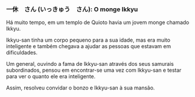 ### 一休　さん (いっきゅう　さん): O monge Ikkyu

Há muito tempo, em um templo de Quioto havia um jovem monge chamado Ikkyu.

Ikkyu-san tinha um corpo pequeno para a sua idade, mas era muito inteligente e também chegava a ajudar as pessoas que estavam em dificuldades.

Um general, ouvindo a fama de Ikkyu-san através dos seus samurais subordinados, pensou em encontrar-se uma vez com Ikkyu-san e testar para ver o quanto ele era inteligente.

Assim, resolveu convidar o bonzo e Ikkyu-san à sua mansão.